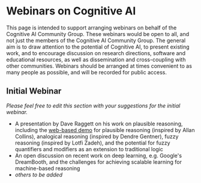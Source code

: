# Webinars on Cognitive AI

This page is intended to support arranging webinars on behalf of the Cognitive AI Community Group. These webinars would be open to all, and not just the members of the Cognitive AI Community Group. The general aim is to draw attention to the potential of Cognitive AI, to present existing work, and to encourage discussion on research directions, software and educational resources, as well as dissemination and cross-coupling with other communities. Webinars should be arranged at times convenient to as many people as possible, and will be recorded for public access.

## Initial Webinar

_Please feel free to edit this section with your suggestions for the initial webinar._

* A presentation by Dave Raggett on his work on plausible reasoning, including the [web-based demo](https://www.w3.org/Data/demos/chunks/reasoning/) for plausible reasoning (inspired by Allan Collins), analogical reasoning (inspired by Dendre Gentner), fuzzy reasoning (inspired by Lotfi Zadeh), and the potential for fuzzy quantifiers and modifiers as an extension to traditional logic
* An open discussion on recent work on deep learning, e.g. Google's DreamBooth, and the challenges for achieving scalable learning for machine-based reasoning
* _others to be added_

